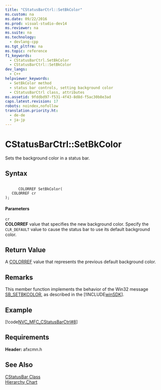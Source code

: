 ```yaml
---
title: "CStatusBarCtrl::SetBkColor"
ms.custom: na
ms.date: 09/22/2016
ms.prod: visual-studio-dev14
ms.reviewer: na
ms.suite: na
ms.technology: 
  - devlang-cpp
ms.tgt_pltfrm: na
ms.topic: reference
f1_keywords: 
  - CStatusBarCtrl.SetBkColor
  - CStatusBarCtrl::SetBkColor
dev_langs: 
  - C++
helpviewer_keywords: 
  - SetBkColor method
  - status bar controls, setting background color
  - CStatusBarCtrl class, attributes
ms.assetid: 9fddbd97-f531-4f43-8d8d-f5ac30b8e3ad
caps.latest.revision: 17
robots: noindex,nofollow
translation.priority.ht: 
  - de-de
  - ja-jp
---
```

# CStatusBarCtrl::SetBkColor
Sets the background color in a status bar.  
  
## Syntax  
  
```  
  
      COLORREF SetBkColor(  
   COLORREF cr   
);  
```  
  
#### Parameters  
 `cr`  
 **COLORREF** value that specifies the new background color. Specify the `CLR_DEFAULT` value to cause the status bar to use its default background color.  
  
## Return Value  
 A [COLORREF](http://msdn.microsoft.com/library/windows/desktop/dd183449) value that represents the previous default background color.  
  
## Remarks  
 This member function implements the behavior of the Win32 message [SB_SETBKCOLOR](http://msdn.microsoft.com/library/windows/desktop/bb760754), as described in the [!INCLUDE[winSDK](../vs140/includes/winsdk_md.md)].  
  
## Example  
 [!code[NVC_MFC_CStatusBarCtrl#8](../vs140/codesnippet/CPP/cstatusbarctrl--setbkcolor_1.cpp)]
  
  
## Requirements  
 **Header:** afxcmn.h  
  
## See Also  
 [CStatusBar Class](../vs140/cstatusbar-class.md)   
 [Hierarchy Chart](../vs140/hierarchy-chart.md)